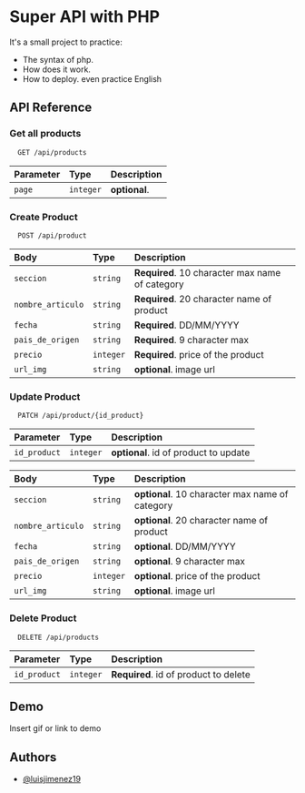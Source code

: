 
# Super API with PHP

It's a small project to practice:
- The syntax of php.
- How does it work.
- How to deploy.
even practice English

## API Reference

### Get all products

```http
  GET /api/products
```

| Parameter | Type     | Description                |
| :-------- | :------- | :------------------------- |
| `page` | `integer` | **optional**. |

### Create Product

```http
  POST /api/product
```

| Body | Type     | Description                       |
| :-------- | :------- | :-------------------------------- |
| `seccion` | `string` | **Required**. 10 character max name of category |
| `nombre_articulo`| `string` | **Required**. 20 character name of product |
| `fecha`      | `string` | **Required**. DD/MM/YYYY  |
| `pais_de_origen`      | `string` | **Required**. 9 character max |
| `precio`      | `integer` | **Required**. price of the product |
| `url_img`      | `string` | **optional**. image url   |

### Update Product

```http
  PATCH /api/product/{id_product}
```
| Parameter | Type     | Description                |
| :-------- | :------- | :------------------------- |
| `id_product` | `integer` | **optional**. id of product to update |

| Body | Type     | Description                       |
| :-------- | :------- | :-------------------------------- |
| `seccion` | `string` | **optional**. 10 character max name of category |
| `nombre_articulo`| `string` | **optional**. 20 character name of product |
| `fecha`      | `string` | **optional**. DD/MM/YYYY  |
| `pais_de_origen`      | `string` | **optional**. 9 character max |
| `precio`      | `integer` | **optional**. price of the product |
| `url_img`      | `string` | **optional**. image url   |


### Delete Product

```http
  DELETE /api/products
```

| Parameter | Type     | Description                |
| :-------- | :------- | :------------------------- |
| `id_product` | `integer` | **Required**. id of product to delete |


## Demo

Insert gif or link to demo


## Authors

- [@luisjimenez19](https://www.github.com/luisjimenez19)

